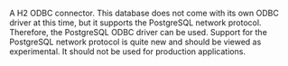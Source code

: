 A H2 ODBC connector. 
This database does not come with its own ODBC driver at this time, but it supports the PostgreSQL network protocol. Therefore, the PostgreSQL ODBC driver can be used. 
Support for the PostgreSQL network protocol is quite new and should be viewed as experimental. It should not be used for production applications.